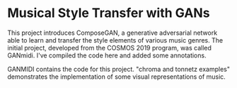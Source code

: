 # Musical Style Transfer with GANs

This project introduces ComposeGAN, a generative adversarial network able to learn and transfer the style elements of various music genres. The initial project, developed from the COSMOS 2019 program, was called GANmidi. I've compiled the code here and added some annotations.

GANMIDI contains the code for this project. "chroma and tonnetz examples" demonstrates the implementation of some visual representations of music. 
